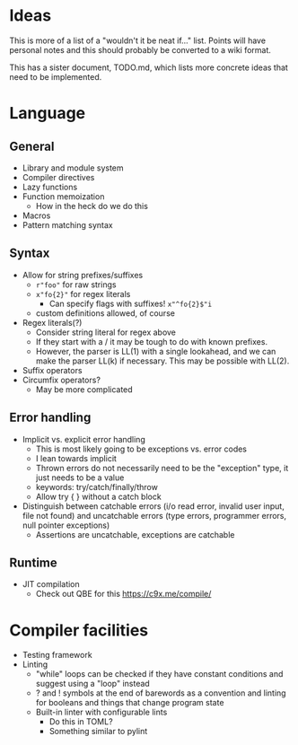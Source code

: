 # Ideas

This is more of a list of a "wouldn't it be neat if..." list. Points will have personal notes and
this should probably be converted to a wiki format.

This has a sister document, TODO.md, which lists more concrete ideas that need to be implemented.

# Language

## General

* Library and module system
* Compiler directives
* Lazy functions
* Function memoization
    * How in the heck do we do this
* Macros
* Pattern matching syntax

## Syntax

* Allow for string prefixes/suffixes
    * `r"foo"` for raw strings
    * `x"fo{2}"` for regex literals
        * Can specify flags with suffixes! `x"^fo{2}$"i`
    * custom definitions allowed, of course
* Regex literals(?)
    * Consider string literal for regex above
    * If they start with a / it may be tough to do with known prefixes.
    * However, the parser is LL(1) with a single lookahead, and we can make the parser LL(k) if
      necessary. This may be possible with LL(2).
* Suffix operators
* Circumfix operators?
    * May be more complicated

## Error handling

* Implicit vs. explicit error handling
    * This is most likely going to be exceptions vs. error codes
    * I lean towards implicit
    * Thrown errors do not necessarily need to be the "exception" type, it just needs to be a value
    * keywords: try/catch/finally/throw
    * Allow try { } without a catch block
* Distinguish between catchable errors (i/o read error, invalid user input, file not found) and
  uncatchable errors (type errors, programmer errors, null pointer exceptions)
    * Assertions are uncatchable, exceptions are catchable

## Runtime

* JIT compilation
    * Check out QBE for this https://c9x.me/compile/

# Compiler facilities

* Testing framework
* Linting
    * "while" loops can be checked if they have constant conditions and suggest using a "loop" instead
    * ? and ! symbols at the end of barewords as a convention and linting for booleans and things that change program state
    * Built-in linter with configurable lints
        * Do this in TOML?
        * Something similar to pylint
